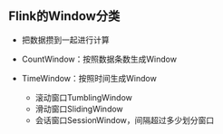 ## **Flink的Window分类**

- 把数据攒到一起进行计算

- CountWindow：按照数据条数生成Window

- TimeWindow：按照时间生成Window
  - 滚动窗口TumblingWindow
  - 滑动窗口SlidingWindow
  - 会话窗口SessionWindow，间隔超过多少划分窗口